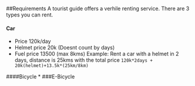 ##Requirements
A tourist guide offers a verhile renting service. There are 3 types you can rent.
#### Car
* Price 120k/day
* Helmet price 20k (Doesnt count by days)
* Fuel price 13500 (max 8kms)
Example: Rent a car with a helmet in 2 days, distance is 25kms with the total price 
```120k*2days + 20k(helmet)+13.5k*(25km/8km)```

####Bicycle
  * 
###E-Bicycle

